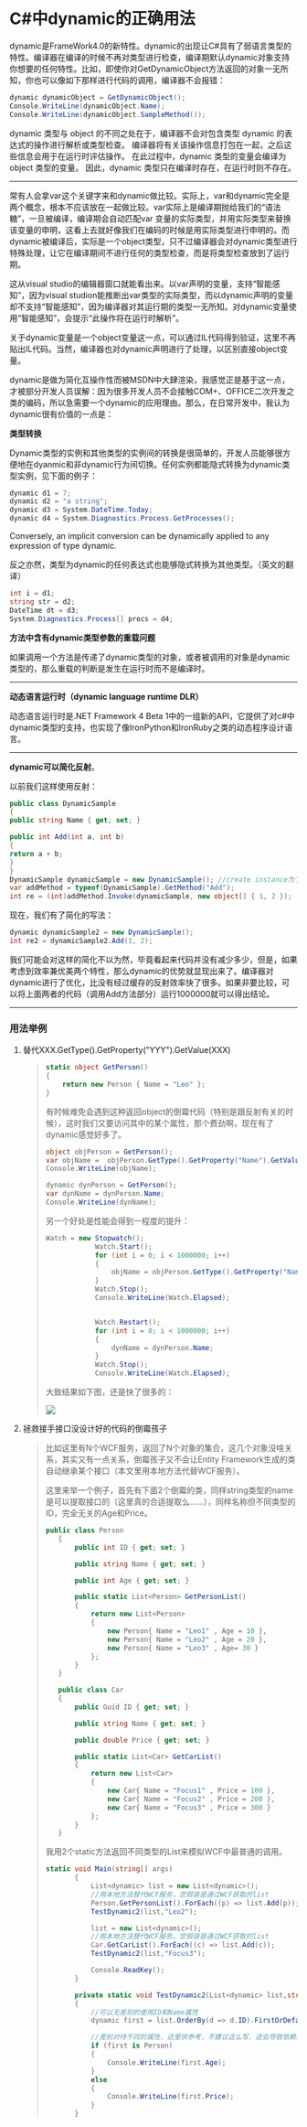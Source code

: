 # C#中dynamic的正确用法

dynamic是FrameWork4.0的新特性。dynamic的出现让C#具有了弱语言类型的特性。编译器在编译的时候不再对类型进行检查，编译期默认dynamic对象支持你想要的任何特性。比如，即使你对GetDynamicObject方法返回的对象一无所知，你也可以像如下那样进行代码的调用，编译器不会报错：

```c#
dynamic dynamicObject = GetDynamicObject();
Console.WriteLine(dynamicObject.Name);
Console.WriteLine(dynamicObject.SampleMethod());
```
dynamic 类型与 object 的不同之处在于，编译器不会对包含类型 dynamic 的表达式的操作进行解析或类型检查。 编译器将有关该操作信息打包在一起，之后这些信息会用于在运行时评估操作。 在此过程中，dynamic 类型的变量会编译为 object 类型的变量。 因此，dynamic 类型只在编译时存在，在运行时则不存在。

---

常有人会拿var这个关键字来和dynamic做比较。实际上，var和dynamic完全是两个概念，根本不应该放在一起做比较。var实际上是编译期抛给我们的“语法糖”，一旦被编译，编译期会自动匹配var 变量的实际类型，并用实际类型来替换该变量的申明，这看上去就好像我们在编码的时候是用实际类型进行申明的。而dynamic被编译后，实际是一个object类型，只不过编译器会对dynamic类型进行特殊处理，让它在编译期间不进行任何的类型检查，而是将类型检查放到了运行期。

这从visual studio的编辑器窗口就能看出来。以var声明的变量，支持“智能感知”，因为visual studion能推断出var类型的实际类型，而以dynamic声明的变量却不支持“智能感知”，因为编译器对其运行期的类型一无所知。对dynamic变量使用“智能感知”，会提示“此操作将在运行时解析”。

关于dynamic变量是一个object变量这一点，可以通过IL代码得到验证，这里不再贴出IL代码。当然，编译器也对dynamic声明进行了处理，以区别直接object变量。

dynamic是做为简化互操作性而被MSDN中大肆渲染，我感觉正是基于这一点，才被部分开发人员误解：因为很多开发人员不会接触COM+、OFFICE二次开发之类的编码，所以急需要一个dynamic的应用理由。那么，在日常开发中，我认为dynamic很有价值的一点是：

**类型转换**

Dynamic类型的实例和其他类型的实例间的转换是很简单的，开发人员能够很方便地在dyanmic和非dynamic行为间切换。任何实例都能隐式转换为dynamic类型实例，见下面的例子：

```c#
dynamic d1 = 7;
dynamic d2 = "a string";
dynamic d3 = System.DateTime.Today;
dynamic d4 = System.Diagnostics.Process.GetProcesses();
```

Conversely, an implicit conversion can be dynamically applied to any expression of type dynamic.

反之亦然，类型为dynamic的任何表达式也能够隐式转换为其他类型。（英文的翻译）

```c#
int i = d1;
string str = d2;
DateTime dt = d3;
System.Diagnostics.Process[] procs = d4;
```

**方法中含有dynamic类型参数的重载问题**

如果调用一个方法是传递了dynamic类型的对象，或者被调用的对象是dynamic类型的，那么重载的判断是发生在运行时而不是编译时。

-----------

**动态语言运行时（dynamic language runtime DLR）**

动态语言运行时是.NET Framework 4 Beta 1中的一组新的API，它提供了对c#中dynamic类型的支持，也实现了像IronPython和IronRuby之类的动态程序设计语言。

-----

**dynamic可以简化反射**。

以前我们这样使用反射：

```c#
public class DynamicSample
{
public string Name { get; set; }

public int Add(int a, int b)
{
return a + b;
}
}
DynamicSample dynamicSample = new DynamicSample(); //create instance为了简化演示，我没有使用反射
var addMethod = typeof(DynamicSample).GetMethod("Add");
int re = (int)addMethod.Invoke(dynamicSample, new object[] { 1, 2 });
```

现在，我们有了简化的写法：

```c#
dynamic dynamicSample2 = new DynamicSample();
int re2 = dynamicSample2.Add(1, 2);
```

我们可能会对这样的简化不以为然，毕竟看起来代码并没有减少多少，但是，如果考虑到效率兼优美两个特性，那么dynamic的优势就显现出来了。编译器对dynamic进行了优化，比没有经过缓存的反射效率快了很多。如果非要比较，可以将上面两者的代码（调用Add方法部分）运行1000000就可以得出结论。

-----

### 用法举例

1. 替代XXX.GetType().GetProperty("YYY").GetValue(XXX)

   > ```c#
   > static object GetPerson()
   > {
   >     return new Person { Name = "Leo" };
   > } 
   > ```
   >
   > 有时候难免会遇到这种返回object的倒霉代码（特别是跟反射有关的时候），这时我们又要访问其中的某个属性，那个费劲啊，现在有了dynamic感觉好多了。
   >
   > ```c#
   > object objPerson = GetPerson();
   > var objName =  objPerson.GetType().GetProperty("Name").GetValue(objPerson);
   > Console.WriteLine(objName);
   > 
   > dynamic dynPerson = GetPerson();
   > var dynName = dynPerson.Name;
   > Console.WriteLine(dynName);
   > ```
   >
   > 另一个好处是性能会得到一程度的提升：
   >
   > ```c#
   > Watch = new Stopwatch();
   >             Watch.Start();
   >             for (int i = 0; i < 1000000; i++)
   >             {
   >                 objName = objPerson.GetType().GetProperty("Name").GetValue(objPerson);
   >             }
   >             Watch.Stop();
   >             Console.WriteLine(Watch.Elapsed);
   > 
   > 
   >             Watch.Restart();
   >             for (int i = 0; i < 1000000; i++)
   >             {
   >                 dynName = dynPerson.Name;
   >             }
   >             Watch.Stop();
   >             Console.WriteLine(Watch.Elapsed);
   > ```
   >
   > 大致结果如下图，还是快了很多的：
   >
   > ![](img/12.png)
   
2. 拯救接手接口没设计好的代码的倒霉孩子

   >比如这里有N个WCF服务，返回了N个对象的集合，这几个对象没啥关系，其实又有一点关系，倒霉孩子又不会让Entity Framework生成的类自动继承某个接口（本文里用本地方法代替WCF服务）。
   >
   >​    这里来举一个例子，首先有下面2个倒霉的类，同样string类型的name是可以提取接口的（这里真的合适提取么……），同样名称但不同类型的ID，完全无关的Age和Price。
   >
   >```c#
   >public class Person
   >    {
   >        public int ID { get; set; }
   >
   >        public string Name { get; set; }
   >
   >        public int Age { get; set; }
   >
   >        public static List<Person> GetPersonList()
   >        {
   >            return new List<Person>
   >            {
   >                new Person{ Name = "Leo1" , Age = 10 },
   >                new Person{ Name = "Leo2" , Age = 20 },
   >                new Person{ Name = "Leo3" , Age= 30 }
   >            };
   >        }
   >    }
   >
   >    public class Car
   >    {
   >        public Guid ID { get; set; }
   >
   >        public string Name { get; set; }
   >
   >        public double Price { get; set; }
   >
   >        public static List<Car> GetCarList()
   >        {
   >            return new List<Car>
   >            {
   >                new Car{ Name = "Focus1" , Price = 100 },
   >                new Car{ Name = "Focus2" , Price = 200 },
   >                new Car{ Name = "Focus3" , Price = 300 }
   >            };
   >        }
   >    }
   >```
   >
   > 我用2个static方法返回不同类型的List<T>来模拟WCF中最普通的调用。
   >
   >```c#
   >static void Main(string[] args)
   >        {
   >            List<dynamic> list = new List<dynamic>();
   >            //用本地方法替代WCF服务，您假装是通过WCF获取的list
   >            Person.GetPersonList().ForEach((p) => list.Add(p));
   >            TestDynamic2(list,"Leo2");
   >
   >            list = new List<dynamic>();
   >            //用本地方法替代WCF服务，您假装是通过WCF获取的list
   >            Car.GetCarList().ForEach((c) => list.Add(c));
   >            TestDynamic2(list,"Focus3");
   >
   >            Console.ReadKey();
   >        }
   >
   >        private static void TestDynamic2(List<dynamic> list,string name)
   >        {
   >            //可以无差别的使用ID和Name属性
   >            dynamic first = list.OrderBy(d => d.ID).FirstOrDefault(d => d.Name.Contains(name));
   >
   >            //差别对待不同的属性，这里供参考，不建议这么写，这会导致依赖具体的类型
   >            if (first is Person)
   >            {
   >                Console.WriteLine(first.Age);
   >            }
   >            else
   >            {
   >                Console.WriteLine(first.Price);
   >            }
   >        }
   >```
   >
   >


